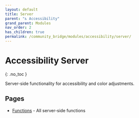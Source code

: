 ```yaml
---
layout: default
title: Server
parent: "♿ Accessibility"
grand_parent: Modules
nav_order: 2
has_children: true
permalink: /community_bridge/modules/accessibility/server/
---
```


# Accessibility Server
{: .no_toc }

Server-side functionality for accessibility and color adjustments.

## Pages

- [Functions](/community_bridge/modules/accessibility/server/functions/) - All server-side functions